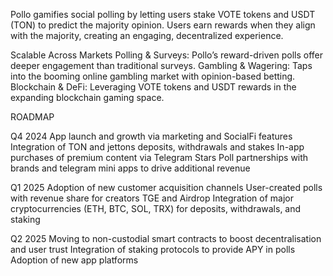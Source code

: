 Pollo gamifies social polling by letting users stake VOTE tokens and USDT (TON) to predict the majority opinion. 
Users earn rewards when they align with the majority, creating an engaging, decentralized experience.

Scalable Across Markets
Polling & Surveys: Pollo’s reward-driven polls offer deeper engagement than traditional surveys.
Gambling & Wagering: Taps into the booming online gambling market with opinion-based betting.
Blockchain & DeFi: Leveraging VOTE tokens and USDT rewards in the expanding blockchain gaming space.

ROADMAP

Q4 2024
App launch and growth via marketing and SocialFi features
Integration of TON and jettons deposits, withdrawals and stakes
In-app purchases of premium content via Telegram Stars
Poll partnerships with brands and telegram mini apps to drive additional revenue

Q1 2025
Adoption of new customer acquisition channels
User-created polls with revenue share for creators
TGE and Airdrop
Integration of major cryptocurrencies (ETH, BTC, SOL, TRX) for deposits, withdrawals, and staking

Q2 2025
Moving to non-custodial smart contracts to boost decentralisation and user trust 
Integration of staking protocols to provide APY in polls 
Adoption of new app platforms
